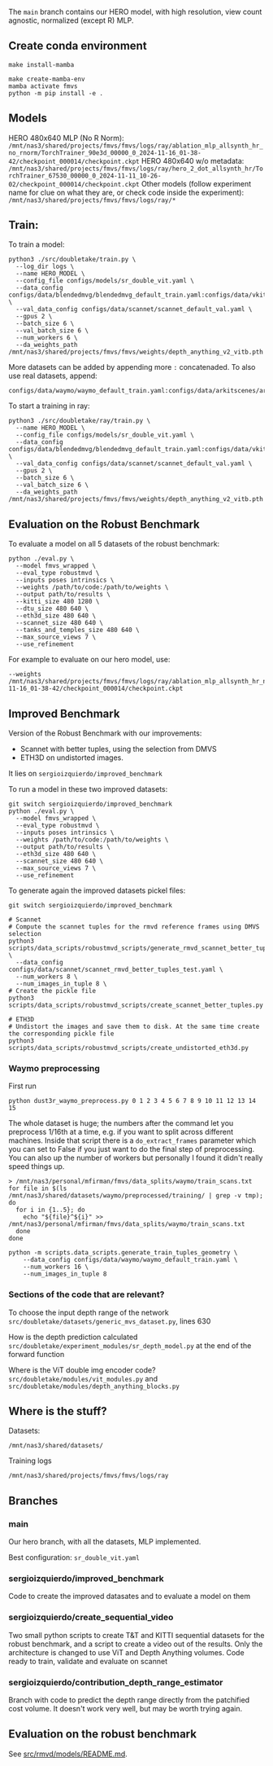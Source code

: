 The `main` branch contains our HERO model, with high resolution, view count agnostic, normalized (except R) MLP.

## Create conda environment

```
make install-mamba

make create-mamba-env
mamba activate fmvs
python -m pip install -e .
```

## Models

HERO 480x640 MLP (No R Norm):
`/mnt/nas3/shared/projects/fmvs/fmvs/logs/ray/ablation_mlp_allsynth_hr_no_rnorm/TorchTrainer_90e3d_00000_0_2024-11-16_01-38-42/checkpoint_000014/checkpoint.ckpt`
HERO 480x640 w/o metadata:
`/mnt/nas3/shared/projects/fmvs/fmvs/logs/ray/hero_2_dot_allsynth_hr/TorchTrainer_67530_00000_0_2024-11-11_10-26-02/checkpoint_000014/checkpoint.ckpt`
Other models (follow experiment name for clue on what they are, or check code inside the experiment):
`/mnt/nas3/shared/projects/fmvs/fmvs/logs/ray/*`


## Train:

To train a model:
```
python3 ./src/doubletake/train.py \
  --log_dir logs \
  --name HERO_MODEL \
  --config_file configs/models/sr_double_vit.yaml \
  --data_config configs/data/blendedmvg/blendedmvg_default_train.yaml:configs/data/vkitti/vkitti_default_train.yaml:configs/data/dynamic_replica/dynamic_replica_default_train.yaml:configs/data/matrix_city/matrix_city_default_train.yaml:configs/data/hypersim/hypersim_default_train.yaml:configs/data/tartanair/tartanair_default_train.yaml:configs/data/sailvos3d/sailvos3d_default_train.yaml:configs/data/mvssynth/mvssynth_default_train.yaml  \
  --val_data_config configs/data/scannet/scannet_default_val.yaml \
  --gpus 2 \
  --batch_size 6 \
  --val_batch_size 6 \
  --num_workers 6 \
  --da_weights_path /mnt/nas3/shared/projects/fmvs/fmvs/weights/depth_anything_v2_vitb.pth
```

More datasets can be added by appending more `:` concatenaded. To also use real datasets, append:
```
configs/data/waymo/waymo_default_train.yaml:configs/data/arkitscenes/arkitscenes_default_train_landscape.yaml
```

To start a training in ray:
```
python3 ./src/doubletake/ray/train.py \
  --name HERO_MODEL \
  --config_file configs/models/sr_double_vit.yaml \
  --data_config configs/data/blendedmvg/blendedmvg_default_train.yaml:configs/data/vkitti/vkitti_default_train.yaml:configs/data/dynamic_replica/dynamic_replica_default_train.yaml:configs/data/matrix_city/matrix_city_default_train.yaml:configs/data/hypersim/hypersim_default_train.yaml:configs/data/tartanair/tartanair_default_train.yaml:configs/data/sailvos3d/sailvos3d_default_train.yaml:configs/data/mvssynth/mvssynth_default_train.yaml  \
  --val_data_config configs/data/scannet/scannet_default_val.yaml \
  --gpus 2 \
  --batch_size 6 \
  --val_batch_size 6 \
  --da_weights_path /mnt/nas3/shared/projects/fmvs/fmvs/weights/depth_anything_v2_vitb.pth
```


## Evaluation on the Robust Benchmark

To evaluate a model on all 5 datasets of the robust benchmark:

```
python ./eval.py \
  --model fmvs_wrapped \
  --eval_type robustmvd \
  --inputs poses intrinsics \
  --weights /path/to/code:/path/to/weights \
  --output path/to/results \
  --kitti_size 480 1280 \ 
  --dtu_size 480 640 \
  --eth3d_size 480 640 \
  --scannet_size 480 640 \
  --tanks_and_temples_size 480 640 \
  --max_source_views 7 \
  --use_refinement
```

For example to evaluate on our hero model, use:
```
--weights /mnt/nas3/shared/projects/fmvs/fmvs/logs/ray/ablation_mlp_allsynth_hr_no_rnorm/code/_ray_pkg_aeeedeac580c8789/:/mnt/nas3/shared/projects/fmvs/fmvs/logs/ray/ablation_mlp_allsynth_hr_no_rnorm/TorchTrainer_90e3d_00000_0_2024-11-16_01-38-42/checkpoint_000014/checkpoint.ckpt
```


## Improved Benchmark

Version of the Robust Benchmark with our improvements:
- Scannet with better tuples, using the selection from DMVS
- ETH3D on undistorted images.

It lies on `sergioizquierdo/improved_benchmark`

To run a model in these two improved datasets:
```
git switch sergioizquierdo/improved_benchmark
python ./eval.py \
  --model fmvs_wrapped \
  --eval_type robustmvd \
  --inputs poses intrinsics \
  --weights /path/to/code:/path/to/weights \
  --output path/to/results \
  --eth3d_size 480 640 \
  --scannet_size 480 640 \
  --max_source_views 7 \
  --use_refinement
```

To generate again the improved datasets pickel files:

```
git switch sergioizquierdo/improved_benchmark

# Scannet
# Compute the scannet tuples for the rmvd reference frames using DMVS selection
python3 scripts/data_scripts/robustmvd_scripts/generate_rmvd_scannet_better_tuples.py \
  --data_config configs/data/scannet/scannet_rmvd_better_tuples_test.yaml \
  --num_workers 8 \
  --num_images_in_tuple 8 \
# Create the pickle file
python3 scripts/data_scripts/robustmvd_scripts/create_scannet_better_tuples.py

# ETH3D
# Undistort the images and save them to disk. At the same time create the corresponding pickle file
python3 scripts/data_scripts/robustmvd_scripts/create_undistorted_eth3d.py
```


### Waymo preprocessing

First run
```
python dust3r_waymo_preprocess.py 0 1 2 3 4 5 6 7 8 9 10 11 12 13 14 15
```
The whole dataset is huge; the numbers after the command let you preprocess 1/16th at a time, e.g. if you want to split across different machines.
Inside that script there is a `do_extract_frames` parameter which you can set to False if you just want to do the final step of preprocessing. You can also up the number of workers but personally I found it didn't really speed things up.

```
> /mnt/nas3/personal/mfirman/fmvs/data_splits/waymo/train_scans.txt
for file in $(ls /mnt/nas3/shared/datasets/waymo/preprocessed/training/ | grep -v tmp); do
  for i in {1..5}; do
    echo "${file}^${i}" >> /mnt/nas3/personal/mfirman/fmvs/data_splits/waymo/train_scans.txt
  done
done

python -m scripts.data_scripts.generate_train_tuples_geometry \
    --data_config configs/data/waymo/waymo_default_train.yaml \
    --num_workers 16 \
    --num_images_in_tuple 8
```

### Sections of the code that are relevant?

To choose the input depth range of the network `src/doubletake/datasets/generic_mvs_dataset.py`, lines 630

How is the depth prediction calculated `src/doubletake/experiment_modules/sr_depth_model.py` at the end of the forward function

Where is the ViT double img encoder code? `src/doubletake/modules/vit_modules.py` and `src/doubletake/modules/depth_anything_blocks.py`



## Where is the stuff?

Datasets:
```
/mnt/nas3/shared/datasets/
```

Training logs
```
/mnt/nas3/shared/projects/fmvs/fmvs/logs/ray
```

## Branches

### main
Our hero branch, with all the datasets, MLP implemented.

Best configuration: `sr_double_vit.yaml`

### sergioizquierdo/improved_benchmark
Code to create the improved datasates and to evaluate a model on them

### sergioizquierdo/create_sequential_video
Two small python scripts to create T&T and KITTI sequential datasets for the robust benchmark, and a script to create a video out of the results.
Only the architecture is changed to use ViT and Depth Anything volumes. Code ready to train, validate and evaluate on scannet

### sergioizquierdo/contribution_depth_range_estimator

Branch with code to predict the depth range directly from the patchified cost volume. It doesn't work very well, but may be worth trying again.

## Evaluation on the robust benchmark

See [src/rmvd/models/README.md](src/rmvd/models/README.md).